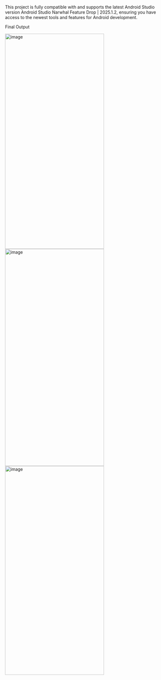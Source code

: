 This project is fully compatible with and supports the latest Android Studio version Android Studio Narwhal Feature Drop | 2025.1.2, ensuring you have access to the newest tools and features for Android development.

Final Output

<img width="325" height="706" alt="image" src="https://github.com/user-attachments/assets/8b2293ac-f4f9-4092-a473-6662daad3a4c" />

<img width="325" height="712" alt="image" src="https://github.com/user-attachments/assets/7be89379-e379-4966-a093-f36fb7924bee" />

<img width="325" height="685" alt="image" src="https://github.com/user-attachments/assets/3b94819d-e759-4df3-974e-e0c209bcca73" />



